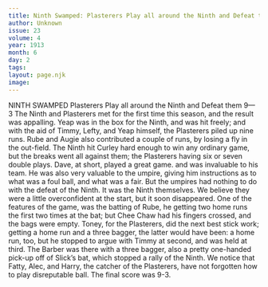 ```yaml
---
title: Ninth Swamped: Plasterers Play all around the Ninth and Defeat them 9— 3 
author: Unknown
issue: 23
volume: 4
year: 1913
month: 6
day: 2
tags:
layout: page.njk
image:
---
```

NINTH SWAMPED    Plasterers Play all around the Ninth and Defeat them 9— 3    The Ninth and Plasterers met for the first time this season, and the result was appalling. Yeap was in the box for the Ninth, and was hit freely; and with the aid of Timmy, Lefty, and Yeap himself, the Plasterers piled up nine runs. Rube and Augie also contributed a couple of runs, by losing a fly in the out-field. The Ninth hit Curley hard enough to win any ordinary game, but the breaks went all against them; the Plasterers having six or seven double plays.    Dave, at short, played a great game. and was invaluable to his team. He was also very valuable to the umpire, giving him instructions as to what was a foul ball, and what was a fair. But the umpires had nothing to do with the defeat of the Ninth. It was the Ninth themselves. We believe they were a little overconfident at the start, but it soon disappeared.    One of the features of the game, was the batting of Rube, he getting two home runs the first two times at the bat; but Chee Chaw had his fingers crossed, and the bags were empty. Toney, for the Plasterers, did the next best stick work; getting a home run and a three bagger, the latter would have been: a home run, too, but he stopped to argue with Timmy at second, and was held at third. The Barber was there with a three bagger, also a pretty one-handed pick-up off of Slick’s bat, which stopped a rally of the Ninth.    We notice that Fatty, Alec, and Harry, the catcher of the Plasterers, have not forgotten how to play disreputable ball. The final score was 9-3. 

